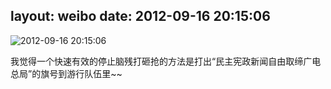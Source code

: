 layout: weibo
date: 2012-09-16 20:15:06
---
<meta name="referrer" content="no-referrer" />

<img src="/images/renren.ico" style="float: left;"/>2012-09-16 20:15:06

我觉得一个快速有效的停止脑残打砸抢的方法是打出“民主宪政新闻自由取缔广电总局”的旗号到游行队伍里~~

